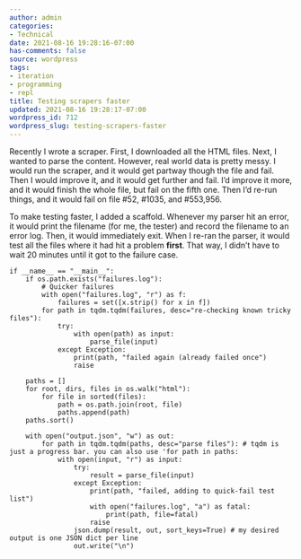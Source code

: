 ```yaml
---
author: admin
categories:
- Technical
date: 2021-08-16 19:28:16-07:00
has-comments: false
source: wordpress
tags:
- iteration
- programming
- repl
title: Testing scrapers faster
updated: 2021-08-16 19:28:17-07:00
wordpress_id: 712
wordpress_slug: testing-scrapers-faster
---
```

Recently I wrote a scraper. First, I downloaded all the HTML files. Next, I wanted to parse the content. However, real world data is pretty messy. I would run the scraper, and it would get partway though the file and fail. Then I would improve it, and it would get further and fail. I’d improve it more, and it would finish the whole file, but fail on the fifth one. Then I’d re-run things, and it would fail on file #52, #1035, and #553,956.

To make testing faster, I added a scaffold. Whenever my parser hit an error, it would print the filename (for me, the tester) and record the filename to an error log. Then, it would immediately exit. When I re-ran the parser, it would test all the files where it had hit a problem **first**. That way, I didn’t have to wait 20 minutes until it got to the failure case.

```
if __name__ == "__main__":
    if os.path.exists("failures.log"):
        # Quicker failures 
        with open("failures.log", "r") as f:
            failures = set([x.strip() for x in f])
        for path in tqdm.tqdm(failures, desc="re-checking known tricky files"):
            try:
                with open(path) as input:
                    parse_file(input)
            except Exception:
                print(path, "failed again (already failed once")
                raise

    paths = []
    for root, dirs, files in os.walk("html"):
        for file in sorted(files):
            path = os.path.join(root, file)
            paths.append(path)
    paths.sort()

    with open("output.json", "w") as out:
        for path in tqdm.tqdm(paths, desc="parse files"): # tqdm is just a progress bar. you can also use 'for path in paths:
            with open(input, "r") as input:
                try:
                    result = parse_file(input)
                except Exception:
                    print(path, "failed, adding to quick-fail test list")
                    with open("failures.log", "a") as fatal:
                        print(path, file=fatal)
                    raise
                json.dump(result, out, sort_keys=True) # my desired output is one JSON dict per line
                out.write("\n")
```
